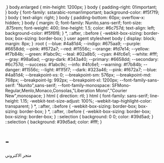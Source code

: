 ِ 
}
body.enlarged {
    min-height: 1200px;
}
body {
    padding-right: 0!important;
}
body {
    font-family: sstarabic-roman!important;
    background-color: #f5f7f9;
}
body {
    text-align: right;
}
body {
    padding-bottom: 60px;
    overflow-x: hidden;
}
body {
    margin: 0;
    font-family: Nunito,sans-serif;
    font-size: .875rem;
    font-weight: 400;
    line-height: 1.5;
    color: #6c757d;
    text-align: left;
    background-color: #f5f6f8;
}
*, ::after, ::before {
    -webkit-box-sizing: border-box;
    box-sizing: border-box;
}
user agent stylesheet
body {
    display: block;
    margin: 8px;
}
:root {
    --blue: #4a81d4;
    --indigo: #675aa9;
    --purple: #6658dd;
    --pink: #f672a7;
    --red: #f1556c;
    --orange: #fd7e14;
    --yellow: #f7b84b;
    --green: #1abc9c;
    --teal: #02a8b5;
    --cyan: #4fc6e1;
    --white: #fff;
    --gray: #98a6ad;
    --gray-dark: #343a40;
    --primary: #6658dd;
    --secondary: #6c757d;
    --success: #1abc9c;
    --info: #4fc6e1;
    --warning: #f7b84b;
    --danger: #f1556c;
    --light: #f1f5f7;
    --dark: #323a46;
    --pink: #f672a7;
    --blue: #4a81d4;
    --breakpoint-xs: 0;
    --breakpoint-sm: 576px;
    --breakpoint-md: 768px;
    --breakpoint-lg: 992px;
    --breakpoint-xl: 1200px;
    --font-family-sans-serif: "Nunito",sans-serif;
    --font-family-monospace: SFMono-Regular,Menlo,Monaco,Consolas,"Liberation Mono","Courier New",monospace;
}
html {
    direction: rtl;
}
html {
    font-family: sans-serif;
    line-height: 1.15;
    -webkit-text-size-adjust: 100%;
    -webkit-tap-highlight-color: transparent;
}
*, ::after, ::before {
    -webkit-box-sizing: border-box;
    box-sizing: border-box;
}
*, ::after, ::before {
    -webkit-box-sizing: border-box;
    box-sizing: border-box;
}
::selection {
    background: 0 0;
    color: #39d5ad;
}
::selection {
    background: #39d5ad;
    color: #fff;
}
# -
متجر الاكتروني 
